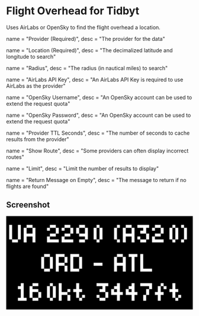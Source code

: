 # Flight Overhead for Tidbyt

Uses AirLabs or OpenSky to find the flight overhead a location.

>>>
name = "Provider (Required)",
desc = "The provider for the data"

name = "Location (Required)",
desc = "The decimalized latitude and longitude to search"

name = "Radius",
desc = "The radius (in nautical miles) to search"

name = "AirLabs API Key",
desc = "An AirLabs API Key is required to use AirLabs as the provider"

name = "OpenSky Username",
desc = "An OpenSky account can be used to extend the request quota"

name = "OpenSky Password",
desc = "An OpenSky account can be used to extend the request quota"

name = "Provider TTL Seconds",
desc = "The number of seconds to cache results from the provider"

name = "Show Route",
desc = "Some providers can often display incorrect routes"

name = "Limit",
desc = "Limit the number of results to display"

name = "Return Message on Empty",
desc = "The message to return if no flights are found"

## Screenshot

![Flight Overhead for Tidbyt](screenshot.png)
